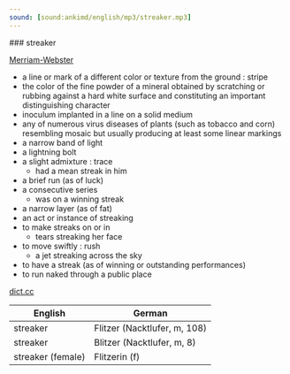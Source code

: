```yaml
---
sound: [sound:ankimd/english/mp3/streaker.mp3]
---
```


\### streaker

[Merriam-Webster](https://www.merriam-webster.com/dictionary/streaker)

- a line or mark of a different color or texture from the ground : stripe
- the color of the fine powder of a mineral obtained by scratching or rubbing against a hard white surface and constituting an important distinguishing character
- inoculum implanted in a line on a solid medium
- any of numerous virus diseases of plants (such as tobacco and corn) resembling mosaic but usually producing at least some linear markings
- a narrow band of light
- a lightning bolt
- a slight admixture : trace
    - had a mean streak in him
- a brief run (as of luck)
- a consecutive series
    - was on a winning streak
- a narrow layer (as of fat)
- an act or instance of streaking
- to make streaks on or in
    - tears streaking her face
- to move swiftly : rush
    - a jet streaking across the sky
- to have a streak (as of winning or outstanding performances)
- to run naked through a public place

[dict.cc](https://www.dict.cc/streaker)

| English        | German       |
| -------------- | ------------ |
| streaker | Flitzer (Nacktlufer, m, 108) |
| streaker | Blitzer (Nacktlufer, m, 8) |
| streaker (female) | Flitzerin (f) |
